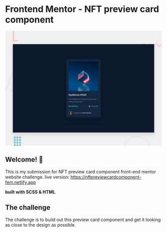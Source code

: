 # Frontend Mentor - NFT preview card component

![Design preview for the NFT preview card component coding challenge](./design/desktop-preview.jpg)

## Welcome! 👋

This is my submission for NFT preview card component front-end mentor website challenge.
live version: https://nftpreviewcardcomponent-fem.netlify.app

**built with SCSS & HTML**

## The challenge

The challenge is to build out this preview card component and get it looking as close to the design as possible.
